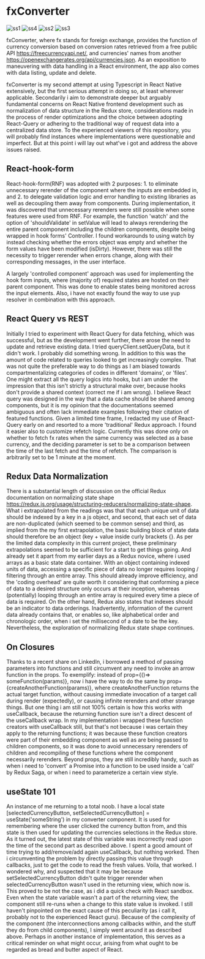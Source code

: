 # fxConverter

![ss1](https://i.postimg.cc/Mnz8pRrc/Screenshot-1641862360.png) ![ss4](https://i.postimg.cc/94n3bkXT/Screenshot-1641862445.png) ![ss2](https://i.postimg.cc/0zZ1MQLV/Screenshot-1641862375.png)
![ss3](https://i.postimg.cc/f3LnxssD/Screenshot-1641862389.png) 

fxConverter, where fx stands for foreign exchange, provides the function of currency conversion based on conversion rates retrieved from a free public API https://freecurrencyapi.net/, and currencies' names from another https://openexchangerates.org/api/currencies.json. As an exposition to maneuvering with data handling in a React environment, the app also comes with data listing, update and delete. 

fxConverter is my second attempt at using Typescript in React Native extensively, but the first serious attempt in doing so, at least wherever applicable. Secondarily i aim to demonstrate deeper but arguably fundamental concerns on React Native frontend development such as normalization of data structure in the Redux store, considerations made in the process of render optimizations and the choice between adopting React-Query or adhering to the traditional way of request data into a centralized data store. To the experienced viewers of this repository, you will probably find instances where implementations were questionable and imperfect. But at this point i will lay out what've i got and address the above issues raised. 

## React-hook-form

React-hook-form(RNF) was adopted with 2 purposes: 1. to eliminate unnecessary rerender of the component where the inputs are embedded in, and 2. to delegate validation logic and error handling to existing libraries as well as decoupling them away from components. During implementation, it was discovered that unnecessary rerenders were still possible when some features were used from RNF. For example, the function 'watch' and the option of 'shouldValidate' in setValue will lead to always rerendering the entire parent component including the children components, despite being wrapped in hook forms' Controller. I found workarounds to using watch by instead checking whether the errors object was empty and whether the form values have been modified (isDirty). However, there was still the necessity to trigger rerender when errors change, along with their corresponding messages, in the user interface.

A largely 'controlled component' approach was used for implementing the hook form inputs, where (majority of) required states are hosted on their parent component. This was done to enable states being monitored across the input elements. Also, i have not exactly found the way to use yup resolver in combination with this approach.

## React Query vs REST

Initially I tried to experiment with React Query for data fetching, which was successful, but as the development went further, there arose the need to update and retrieve existing data. I tried queryClient.setQueryData, but it didn't work. I probably did something wrong. In addition to this was the amount of code related to queries looked to get increasingly complex. That was not quite the preferable way to do things as I am biased towards compartmentalizing categories of codes in different 'domains', or 'files'. One might extract all the query logics into hooks, but i am under the impression that this isn't strictly a structural make over, because hooks don't provide a shared context (correct me if i am wrong). I believe React query was designed in the way that a data cache should be shared among components, but it is my opinion that the documentations seemed ambiguous and often lack immediate examples following their citation of featured functions. Given a limited time frame, I redacted my use of React-Query early on and resorted to a more 'traditional' Redux approach. I found it easier also to customize refetch logic. Currently this was done only on whether to fetch fx rates when the same currency was selected as a base currency, and the deciding parameter is set to be a comparison between the time of the last fetch and the time of refetch. The comparison is arbitrarily set to be 1 minute at the moment.

## Redux Data Normalization

There is a substantial length of discussion on the official Redux documentation on normalizing state shape https://redux.js.org/usage/structuring-reducers/normalizing-state-shape. What i extrapolated from the readings was that that each unique unit of data should be indexed by a key in a js object, and second, that each set of data are non-duplicated (which seemed to be common sense) and third, as implied from the my first extrapolation, the basic building block of state data should therefore be an object (key + value inside curly brackets {}. As per the limited data complexity in this current project, these preliminary extrapolations seemed to be sufficient for a start to get things going. And already set it apart from my earlier days as a Redux novice, where i used arrays as a basic state data container. With an object containing indexed units of data, accessing a specific piece of data no longer requires looping / filtering through an entire array. This should already improve efficiency, and the 'coding overhead' are quite worth it considering that conforming a piece of data to a desired structure only occurs at their inception, whereas (potentially) looping through an entire array is required every time a piece of data is required. On the other hand, Redux also states that indexes should be an indicator to data orderings. Inadvertently, information of the current data already contains that, or enables so, like alphabetical order and chronologic order, when i set the millisecond of a date to be the key. Nevertheless, the exploration of normalizing Redux state shape continues.

## On Closures

Thanks to a recent share on LinkedIn, i borrowed a method of passing parameters into functions and still circumvent any need to invoke an arrow function in the props. To exemplify: instead of prop={()=> someFunction(params)}, now i have the way to do the same by prop={createAnotherFunction(params)}, where createAnotherFunction returns the actual target function, without causing immediate invocation of a target call during render (expectedly), or causing infinite rerenders and other strange things. But one thing i am still not 100% certain is how this works with useCallback, because the returning function sure isn't a direct descent of the useCallback wrap. In my implementation i wrapped these function creators with useCallback still, but that's not because i was certain they apply to the returning functions; it was because these function creators were part of their embedding component as well as are being passed to children components, so it was done to avoid unnecessary rerenders of children and recompiling of these functions where the component necessarily rerenders. Beyond props, they are still incredibly handy, such as when i need to 'convert' a Promise into a function to be used inside a 'call' by Redux Saga, or when i need to parameterize a certain view style.

## useState 101

An instance of me returning to a total noob. I have a local state [selectedCurrencyButton, setSelectedCurrencyButton] = useState('someString') in my converter component. It is used for remembering where the user clicked the currency button from, and this state is then used for updating the currencies selections in the Redux store. As it turned out, the latest state of this variable was incorrectly read upon the time of the second part as described above. I spent a good amount of time trying to add/remove/add again useCallback, but nothing worked. Then i circumventing the problem by directly passing this value through callbacks, just to get the code to read the fresh values. Voila, that worked. I wondered why, and suspected that it may be because setSelectedCurrencyButton didn't quite trigger rerender when selectedCurrencyButton wasn't used in the returning view, which now is. This proved to be not the case, as i did a quick check with React sandbox. Even when the state variable wasn't a part of the returning view, the component still re-runs when a change to this state value is invoked. I still haven't pinpointed on the exact cause of this peculiarity (as i call it, probably not to the experienced React guru). Because of the complexity of the component (the interconnections among callbacks within, and the stuff they do from child components), I simply went around it as described above. Perhaps in another instance of implementation, this serves as a critical reminder on what might occur, arising from what ought to be regarded as bread and butter aspect of React.
